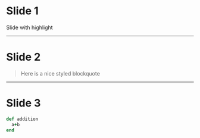 # Slide 1

Slide with <span class="highlight">highlight</span>

---

# Slide 2

> Here is a nice styled blockquote

---

# Slide 3

```ruby
def addition
  a+b
end
```
